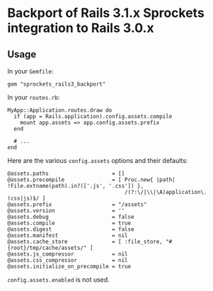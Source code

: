 # Backport of Rails 3.1.x Sprockets integration to Rails 3.0.x

## Usage

In your `Gemfile`:

    gem "sprockets_rails3_backport"

In your `routes.rb`:

    MyApp::Application.routes.draw do
      if (app = Rails.application).config.assets.compile
        mount app.assets => app.config.assets.prefix
      end
      
      # ...
    end

Here are the various `config.assets` options and their defaults:

    @assets.paths                    = []
    @assets.precompile               = [ Proc.new{ |path| !File.extname(path).in?(['.js', '.css']) },
                                         /(?:\/|\\|\A)application\.(css|js)$/ ]
    @assets.prefix                   = "/assets"
    @assets.version                  = ''
    @assets.debug                    = false
    @assets.compile                  = true
    @assets.digest                   = false
    @assets.manifest                 = nil
    @assets.cache_store              = [ :file_store, "#{root}/tmp/cache/assets/" ]
    @assets.js_compressor            = nil
    @assets.css_compressor           = nil
    @assets.initialize_on_precompile = true

`config.assets.enabled` is not used.